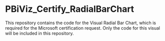 # PBiViz_Certify_RadialBarChart
This repository contains the code for the Visual Radial Bar Chart, which is required for the Microsoft certification request. Only the code for this visual will be included in this repository.
